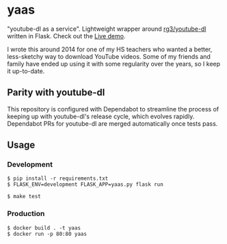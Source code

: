 # yaas

"youtube-dl as a service". Lightweight wrapper around
[rg3/youtube-dl](https://github.com/rg3/youtube-dl) written in Flask.
Check out the [Live demo](https://yaas.natan.la).

I wrote this around 2014 for one of my HS teachers who wanted a better,
less-sketchy way to download YouTube videos. Some of my friends and family have
ended up using it with some regularity over the years, so I keep it up-to-date.

## Parity with youtube-dl

This repository is configured with Dependabot to streamline the process of
keeping up with youtube-dl's release cycle, which evolves rapidly. Dependabot
PRs for youtube-dl are merged automatically once tests pass.


## Usage

### Development

```console
$ pip install -r requirements.txt
$ FLASK_ENV=development FLASK_APP=yaas.py flask run
```

```console
$ make test
```

### Production

```console
$ docker build . -t yaas
$ docker run -p 80:80 yaas
```

